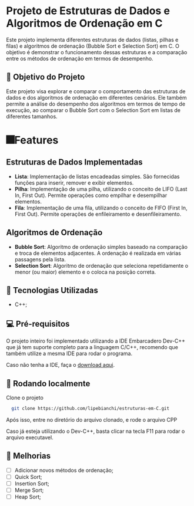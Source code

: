# Projeto de Estruturas de Dados e Algoritmos de Ordenação em C

Este projeto implementa diferentes estruturas de dados (listas, pilhas e filas) e algoritmos de ordenação (Bubble Sort e Selection Sort) em C. O objetivo é demonstrar o funcionamento dessas estruturas e a comparação entre os métodos de ordenação em termos de desempenho.

## 🎯 Objetivo do Projeto
Este projeto visa explorar e comparar o comportamento das estruturas de dados e dos algoritmos de ordenação em diferentes cenários. Ele também permite a análise do desempenho dos algoritmos em termos de tempo de execução, ao comparar o Bubble Sort com o Selection Sort em listas de diferentes tamanhos.


# 🎆Features

## Estruturas de Dados Implementadas
- **Lista**: Implementação de listas encadeadas simples. São fornecidas funções para inserir, remover e exibir elementos.
- **Pilha**: Implementação de uma pilha, utilizando o conceito de LIFO (Last In, First Out). Permite operações como empilhar e desempilhar elementos.
- **Fila**: Implementação de uma fila, utilizando o conceito de FIFO (First In, First Out). Permite operações de enfileiramento e desenfileiramento.

## Algoritmos de Ordenação

- **Bubble Sort**: Algoritmo de ordenação simples baseado na comparação e troca de elementos adjacentes. A ordenação é realizada em várias passagens pela lista.
- **Selection Sort**: Algoritmo de ordenação que seleciona repetidamente o menor (ou maior) elemento e o coloca na posição correta.

## 🏅 Tecnologias Utilizadas

- C++;
## 💻 Pré-requisitos

O projeto inteiro foi implementado utilizando a IDE Embarcadero Dev-C++ que já tem suporte completo para a linguagem C/C++, recomendo que também utilize a mesma IDE para rodar o programa.

Caso não tenha a IDE, faça o [download aqui](https://www.embarcadero.com/br/free-tools/dev-cpp/free-download).
## 🚀 Rodando localmente

Clone o projeto

```bash
  git clone https://github.com/lipebianchi/estruturas-em-C.git
```

Após isso, entre no diretório do arquivo clonado, e rode o arquivo CPP

Caso já esteja utilizando o Dev-C++, basta clicar na tecla F11 para rodar o arquivo executavel.


## 🦾 Melhorias

- [ ]  Adicionar novos métodos de ordenação;
- [ ]  Quick Sort;
- [ ]  Insertion Sort;
- [ ]  Merge Sort;
- [ ]  Heap Sort;
